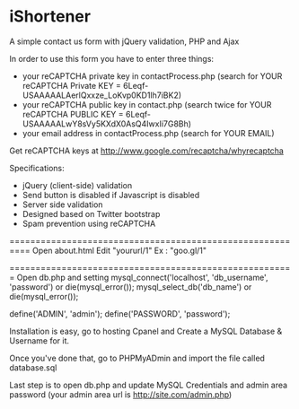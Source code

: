 iShortener
===========

A simple contact us form with jQuery validation, PHP and Ajax

In order to use this form you have to enter three things:
- your reCAPTCHA private key in contactProcess.php (search for YOUR reCAPTCHA Private KEY = 6Leqf-USAAAAALAerlQxxze_LoKvp0KD1lh7iBK2)
- your reCAPTCHA public key in contact.php (search twice for YOUR reCAPTCHA PUBLIC KEY = 6Leqf-USAAAAALwY8sVy5KXdX0AsQ4IwxIi7G8Bh)
- your email address in contactProcess.php (search for YOUR EMAIL)

Get reCAPTCHA keys at http://www.google.com/recaptcha/whyrecaptcha

Specifications:
- jQuery (client-side) validation
- Send button is disabled if Javascript is disabled
- Server side validation
- Designed based on Twitter bootstrap
- Spam prevention using reCAPTCHA

==========================================================
Open about.html
Edit "yoururl/1"
Ex : "goo.gl/1"

=======================================================
Open db.php and setting
mysql_connect('localhost', 'db_username', 'password') or die(mysql_error());
mysql_select_db('db_name') or die(mysql_error());

define('ADMIN', 'admin');
define('PASSWORD', 'password');

Installation is easy, go to hosting Cpanel and Create a MySQL Database & Username for it.

Once you've done that, go to PHPMyADmin and import the file called database.sql

Last step is to open db.php and update MySQL Credentials and admin area password (your admin area url is http://site.com/admin.php)
